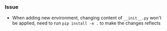 ### Issue

- When adding new environment, changing content of `__init__.py` won't be applied, need to run `pip install -e .` to make the changes reflects